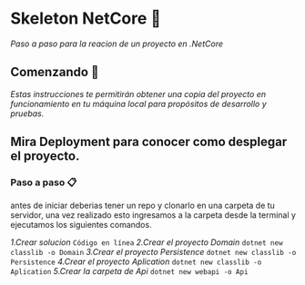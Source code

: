 # Skeleton NetCore :gem:

_Paso a paso para la reacion de un proyecto en .NetCore_

## Comenzando 🚀

_Estas instrucciones te permitirán obtener una copia del proyecto en funcionamiento en tu máquina local para propósitos de desarrollo y pruebas._

Mira **Deployment** para conocer como desplegar el proyecto.
---

### Paso a paso 📋
antes de iniciar deberias tener un repo y clonarlo en una carpeta de tu servidor, una vez realizado esto ingresamos a la carpeta desde la  terminal y ejecutamos los siguientes comandos.

_1.Crear solucion_
`Código en línea`
_2.Crear el proyecto Domain_
    ```
    dotnet new classlib -o Domain
    ```
_3.Crear el proyecto Persistence_
    ```
    dotnet new classlib -o Persistence
    ```
_4.Crear el proyecto Aplication_
    ```
    dotnet new classlib -o Aplication
    ```
_5.Crear la carpeta de Api_
    ```
    dotnet new webapi -o Api
    ```